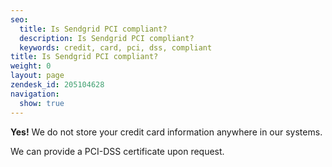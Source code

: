 ```yaml
---
seo:
  title: Is Sendgrid PCI compliant? 
  description: Is Sendgrid PCI compliant? 
  keywords: credit, card, pci, dss, compliant
title: Is Sendgrid PCI compliant? 
weight: 0
layout: page
zendesk_id: 205104628
navigation:
  show: true
---
```


 **Yes!** We do not store your credit card information anywhere in our systems.&nbsp;

We can provide a&nbsp;PCI-DSS certificate upon request.

&nbsp;

&nbsp;


